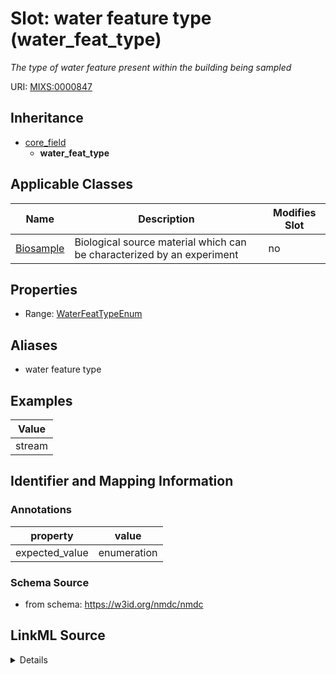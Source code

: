 # Slot: water feature type (water_feat_type)


_The type of water feature present within the building being sampled_



URI: [MIXS:0000847](https://w3id.org/mixs/0000847)




## Inheritance

* [core_field](core_field.md)
    * **water_feat_type**





## Applicable Classes

| Name | Description | Modifies Slot |
| --- | --- | --- |
[Biosample](Biosample.md) | Biological source material which can be characterized by an experiment |  no  |







## Properties

* Range: [WaterFeatTypeEnum](WaterFeatTypeEnum.md)



## Aliases


* water feature type




## Examples

| Value |
| --- |
| stream |

## Identifier and Mapping Information





### Annotations

| property | value |
| --- | --- |
| expected_value | enumeration || occurrence | 1 |



### Schema Source


* from schema: https://w3id.org/nmdc/nmdc




## LinkML Source

<details>
```yaml
name: water_feat_type
annotations:
  expected_value:
    tag: expected_value
    value: enumeration
  occurrence:
    tag: occurrence
    value: '1'
description: The type of water feature present within the building being sampled
title: water feature type
examples:
- value: stream
from_schema: https://w3id.org/nmdc/nmdc
aliases:
- water feature type
rank: 1000
is_a: core field
slot_uri: MIXS:0000847
multivalued: false
alias: water_feat_type
domain_of:
- Biosample
range: water_feat_type_enum

```
</details>